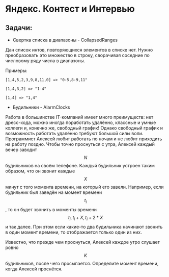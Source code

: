 # Яндекс. Контест и Интервью

## Задачи:
* Свертка списка в диапазоны - CollapsedRanges

Дан список интов, повторяющихся элементов в списке нет. Нужно преобразовать это множество в строку, сворачивая соседние по числовому ряду числа в диапазоны.

Примеры:
```
[1,4,5,2,3,9,8,11,0] => "0-5,8-9,11"

[1,4,3,2] => "1-4"

[1,4] => "1,4"
```

* Будильники - AlarmClocks

Работа в большинстве IT-компаний имеет много преимуществ: нет дресс-кода, можно иногда поработать удалённо, классные и умные коллеги и, конечно же, свободный график! Однако свободный график и возможность работать удалённо требуют большой силы воли.
Программист Алексей любит работать по ночам и не любит приходить на работу поздно. Чтобы точно проснуться с утра, Алексей каждый вечер заводит $$N$$ будильников на своём телефоне. Каждый будильник устроен таким образом, что он звонит каждые $$X$$ минут с того момента времени, на который его завели. Например, если будильник был заведён на момент времени $$t_{i}$$, то он будет звонить в моменты времени $$t_{i}, t_{i} + X, t_{i} + 2*X$$ и так далее. При этом если какие-то два будильника начинают звонить в один момент времени, то отображается только один из них.

Известно, что прежде чем проснуться, Алексей каждое утро слушает ровно $$K$$ будильников, после чего просыпается. Определите момент времени, когда Алексей проснётся.
